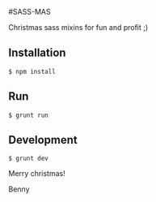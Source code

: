 #SASS-MAS

Christmas sass mixins for fun and profit ;)

## Installation
```
$ npm install
```

## Run
```
$ grunt run
```

## Development
```
$ grunt dev
```

Merry christmas!

Benny